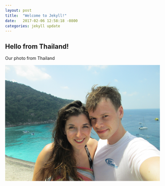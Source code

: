 ```yaml
---
layout: post
title:  "Welcome to Jekyll!"
date:   2017-02-06 12:58:18 -0800
categories: jekyll update
---
```


## Hello from Thailand!

Our photo from Thailand

!["Thailand"](/assets/posts/2017-02-06-welcome-to-jekyll/thailand.JPG)